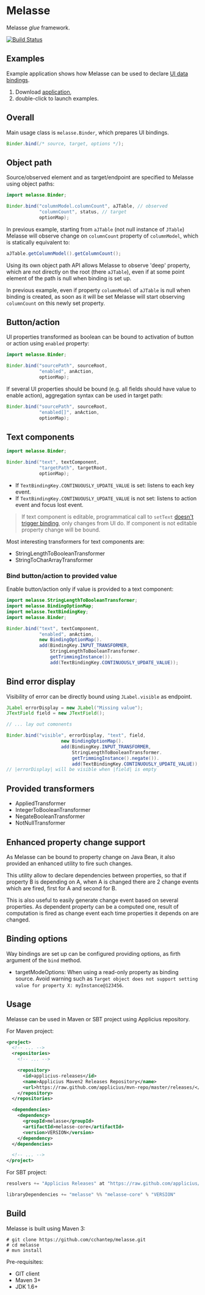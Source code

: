 # Melasse

Melasse *glue* framework.

[![Build Status](https://secure.travis-ci.org/cchantep/melasse.png?branch=master)](http://travis-ci.org/cchantep/melasse)

## Examples

Example application shows how Melasse can be used to declare [UI data bindings](http://en.wikipedia.org/wiki/UI_data_binding).

1. Download [application](https://github.com/cchantep/melasse/releases/download/v1.0/melasse-examples-1.0.jar),
2. double-click to launch examples.

## Overall

Main usage class is `melasse.Binder`, which prepares UI bindings.

```java
Binder.bind(/* source, target, options */);
```

## Object path

Source/observed element and as target/endpoint are specified to Melasse using object paths:

```java
import melasse.Binder;

Binder.bind("columnModel.columnCount", aJTable, // observed
            "columnCount", status, // target
            optionMap);
```

In previous example, starting from `aJTable` (not null instance of `JTable`) Melasse will observe change on `columnCount` property of `columnModel`, which is statically equivalent to:

```java
aJTable.getColumnModel().getColumnCount();
```

Using its own object path API allows Melasse to observe 'deep' property, which are not directly on the root (there `aJTable`), even if at some point element of the path is null when binding is set up.

In previous example, even if property `columnModel` of `aJTable` is null when binding is created, as soon as it will be set Melasse will start observing `columnCount` on this newly set property.

## Button/action

UI properties transformed as boolean can be bound to activation of button or action using `enabled` property:

```java
import melasse.Binder;

Binder.bind("sourcePath", sourceRoot,
            "enabled", anAction,
            optionMap);
```

If several UI properties should be bound (e.g. all fields should have value to enable action), aggregation syntax can be used in target path:

```java
Binder.bind("sourcePath", sourceRoot,
            "enabled[]", anAction,
            optionMap);
```

## Text components

```java
import melasse.Binder;

Binder.bind("text", textComponent,
            "targetPath", targetRoot,
            optionMap);
```

- If `TextBindingKey.CONTINUOUSLY_UPDATE_VALUE` is set: listens to each key event.
- If `TextBindingKey.CONTINUOUSLY_UPDATE_VALUE` is not set: listens to action event and focus lost event.

> If text component is editable, programmatical call to `setText` [doesn't trigger binding](http://docs.oracle.com/javase/6/docs/api/javax/swing/text/JTextComponent.html#setText%28java.lang.String%29), only changes from UI do.
> If component is not editable property change will be bound.

Most interesting transformers for text components are:

- StringLengthToBooleanTransformer
- StringToCharArrayTransformer

### Bind button/action to provided value

Enable button/action only if value is provided to a text component:

```java
import melasse.StringLengthToBooleanTransformer;
import melasse.BindingOptionMap;
import melasse.TextBindingKey;
import melasse.Binder;

Binder.bind("text", textComponent,
            "enabled", anAction,
            new BindingOptionMap().
            add(BindingKey.INPUT_TRANSFORMER,
                StringLengthToBooleanTransformer.
                getTrimmingInstance()).
                add(TextBindingKey.CONTINUOUSLY_UPDATE_VALUE));
```

## Bind error display

Visibility of error can be directly bound using `JLabel.visible` as endpoint.

```java
JLabel errorDisplay = new JLabel("Missing value");
JTextField field = new JTextField();

// ... lay out comonents

Binder.bind("visible", errorDisplay, "text", field,
                    new BindingOptionMap().
                    add(BindingKey.INPUT_TRANSFORMER,
                        StringLengthToBooleanTransformer.
                        getTrimmingInstance().negate()).
                        add(TextBindingKey.CONTINUOUSLY_UPDATE_VALUE));
// |errorDisplay| will be visible when |field| is empty
```

## Provided transformers

- AppliedTransformer
- IntegerToBooleanTransformer
- NegateBooleanTransformer
- NotNullTransformer

## Enhanced property change support

As Melasse can be bound to property change on Java Bean, it also provided an enhanced utility to fire such changes.

This utility allow to declare dependencies between properties, so that if property B is depending on A, when A is changed there are 2 change events which are fired, first for A and second for B.

This is also useful to easily generate change event based on several properties. As dependent property can be a computed one, result of computation is fired as change event each time properties it depends on are changed. 

## Binding options

Way bindings are set up can be configured providing options, as firth argument of the `bind` method.

- targetModeOptions: When using a read-only property as binding source. Avoid warning such as `Target object does not support setting value for property X: myInstance@123456`.

## Usage

Melasse can be used in Maven or SBT project using Applicius repository.

For Maven project:

```xml
<project>
  <!-- ... -->
  <repositories>
    <!-- ... -->

    <repository>
      <id>applicius-releases</id>
      <name>Applicius Maven2 Releases Repository</name>
      <url>https://raw.github.com/applicius/mvn-repo/master/releases/</url>
    </repository>
  </repositories>

  <dependencies>
    <dependency>
      <groupId>melasse</groupId>
      <artifactId>melasse-core</artifactId>
      <version>VERSION</version>
    </dependency>
  </dependencies>

  <!-- ... -->
</project>
```

For SBT project:

```scala
resolvers += "Applicius Releases" at "https://raw.github.com/applicius/mvn-repo/master/releases/"

libraryDependencies += "melasse" %% "melasse-core" % "VERSION"
```

## Build

Melasse is built using Maven 3: 

```
# git clone https://github.com/cchantep/melasse.git
# cd melasse
# mvn install
```

Pre-requisites:

- GIT client
- Maven 3+
- JDK 1.6+
